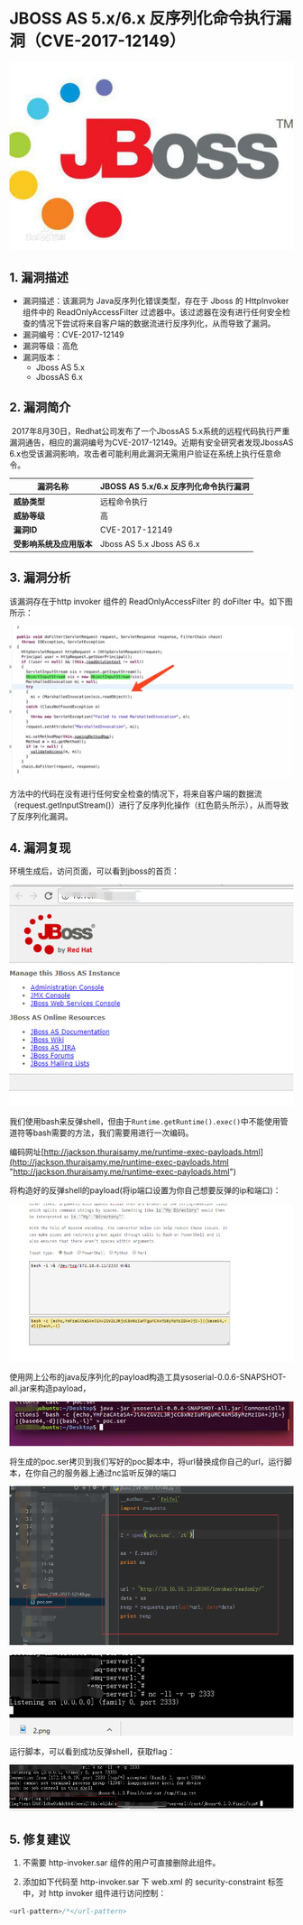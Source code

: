 # JBOSS AS 5.x/6.x 反序列化命令执行漏洞（CVE-2017-12149）

![](文档/1.jpg)

## 1. 漏洞描述

* 漏洞描述：该漏洞为 Java反序列化错误类型，存在于 Jboss 的 HttpInvoker 组件中的 ReadOnlyAccessFilter 过滤器中。该过滤器在没有进行任何安全检查的情况下尝试将来自客户端的数据流进行反序列化，从而导致了漏洞。
* 漏洞编号：CVE-2017-12149
* 漏洞等级：高危
* 漏洞版本：
  * Jboss AS 5.x
  * JbossAS 6.x

## 2. 漏洞简介

​	2017年8月30日，Redhat公司发布了一个JbossAS 5.x系统的远程代码执行严重漏洞通告，相应的漏洞编号为CVE-2017-12149。近期有安全研究者发现JbossAS 6.x也受该漏洞影响，攻击者可能利用此漏洞无需用户验证在系统上执行任意命令。

| **漏洞名称**       | JBOSS AS 5.x/6.x 反序列化命令执行漏洞 |
| -------------- | --------------------------- |
| **威胁类型**       | 远程命令执行                      |
| **威胁等级**       | 高                           |
| **漏洞ID**       | CVE-2017-12149              |
| **受影响系统及应用版本** | Jboss AS 5.x   Jboss AS 6.x |

## 3. 漏洞分析

该漏洞存在于http invoker 组件的 ReadOnlyAccessFilter 的 doFilter 中。如下图所示：

![](文档/2.png)

方法中的代码在没有进行任何安全检查的情况下，将来自客户端的数据流（request.getInputStream()）进行了反序列化操作（红色箭头所示），从而导致了反序列化漏洞。

## 4. 漏洞复现

环境生成后，访问页面，可以看到jboss的首页：

![](文档/3.png)

我们使用bash来反弹shell，但由于`Runtime.getRuntime().exec()`中不能使用管道符等bash需要的方法，我们需要用进行一次编码。

编码网址[http://jackson.thuraisamy.me/runtime-exec-payloads.html](http://jackson.thuraisamy.me/runtime-exec-payloads.html "http://jackson.thuraisamy.me/runtime-exec-payloads.html")

将构造好的反弹shell的payload(将ip端口设置为你自己想要反弹的ip和端口)：

![](文档/4.png)

使用网上公布的java反序列化的payload构造工具ysoserial-0.0.6-SNAPSHOT-all.jar来构造payload，

![](文档/5.png)

将生成的poc.ser拷贝到我们写好的poc脚本中，将url替换成你自己的url，运行脚本，在你自己的服务器上通过nc监听反弹的端口

![](文档/6.png)



![](文档/7.png)

运行脚本，可以看到成功反弹shell，获取flag：

![](文档/8.png)

## 5. 修复建议

1.  不需要 http-invoker.sar 组件的用户可直接删除此组件。

2.  添加如下代码至 http-invoker.sar 下 web.xml 的 security-constraint 标签中，对 http invoker 组件进行访问控制：

   ```java
   <url-pattern>/*</url-pattern>
   ```
